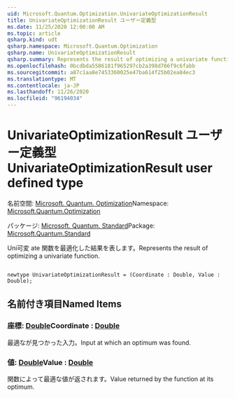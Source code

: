 ```yaml
---
uid: Microsoft.Quantum.Optimization.UnivariateOptimizationResult
title: UnivariateOptimizationResult ユーザー定義型
ms.date: 11/25/2020 12:00:00 AM
ms.topic: article
qsharp.kind: udt
qsharp.namespace: Microsoft.Quantum.Optimization
qsharp.name: UnivariateOptimizationResult
qsharp.summary: Represents the result of optimizing a univariate function.
ms.openlocfilehash: 0bcdbda5586181f965297cb2a398d766f9c6fabb
ms.sourcegitcommit: a87c1aa8e7453360025e47ba614f25b02ea84ec3
ms.translationtype: MT
ms.contentlocale: ja-JP
ms.lasthandoff: 11/26/2020
ms.locfileid: "96194034"
---
```

# <a name="univariateoptimizationresult-user-defined-type"></a><span data-ttu-id="fb7ae-102">UnivariateOptimizationResult ユーザー定義型</span><span class="sxs-lookup"><span data-stu-id="fb7ae-102">UnivariateOptimizationResult user defined type</span></span>

<span data-ttu-id="fb7ae-103">名前空間: [Microsoft. Quantum. Optimization](xref:Microsoft.Quantum.Optimization)</span><span class="sxs-lookup"><span data-stu-id="fb7ae-103">Namespace: [Microsoft.Quantum.Optimization](xref:Microsoft.Quantum.Optimization)</span></span>

<span data-ttu-id="fb7ae-104">パッケージ: [Microsoft. Quantum. Standard](https://nuget.org/packages/Microsoft.Quantum.Standard)</span><span class="sxs-lookup"><span data-stu-id="fb7ae-104">Package: [Microsoft.Quantum.Standard](https://nuget.org/packages/Microsoft.Quantum.Standard)</span></span>


<span data-ttu-id="fb7ae-105">Uni可変 ate 関数を最適化した結果を表します。</span><span class="sxs-lookup"><span data-stu-id="fb7ae-105">Represents the result of optimizing a univariate function.</span></span>

```qsharp

newtype UnivariateOptimizationResult = (Coordinate : Double, Value : Double);
```



## <a name="named-items"></a><span data-ttu-id="fb7ae-106">名前付き項目</span><span class="sxs-lookup"><span data-stu-id="fb7ae-106">Named Items</span></span>

### <a name="coordinate--double"></a><span data-ttu-id="fb7ae-107">座標: [Double](xref:microsoft.quantum.lang-ref.double)</span><span class="sxs-lookup"><span data-stu-id="fb7ae-107">Coordinate : [Double](xref:microsoft.quantum.lang-ref.double)</span></span>

<span data-ttu-id="fb7ae-108">最適なが見つかった入力。</span><span class="sxs-lookup"><span data-stu-id="fb7ae-108">Input at which an optimum was found.</span></span>
### <a name="value--double"></a><span data-ttu-id="fb7ae-109">値: [Double](xref:microsoft.quantum.lang-ref.double)</span><span class="sxs-lookup"><span data-stu-id="fb7ae-109">Value : [Double](xref:microsoft.quantum.lang-ref.double)</span></span>

<span data-ttu-id="fb7ae-110">関数によって最適な値が返されます。</span><span class="sxs-lookup"><span data-stu-id="fb7ae-110">Value returned by the function at its optimum.</span></span>